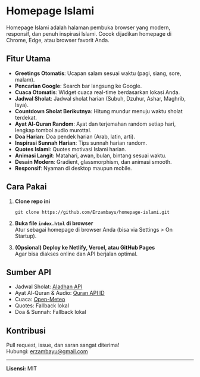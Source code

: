 # Homepage Islami

Homepage Islami adalah halaman pembuka browser yang modern, responsif, dan penuh inspirasi Islami. Cocok dijadikan homepage di Chrome, Edge, atau browser favorit Anda.

## Fitur Utama

- **Greetings Otomatis**: Ucapan salam sesuai waktu (pagi, siang, sore, malam).
- **Pencarian Google**: Search bar langsung ke Google.
- **Cuaca Otomatis**: Widget cuaca real-time berdasarkan lokasi Anda.
- **Jadwal Sholat**: Jadwal sholat harian (Subuh, Dzuhur, Ashar, Maghrib, Isya).
- **Countdown Sholat Berikutnya**: Hitung mundur menuju waktu sholat terdekat.
- **Ayat Al-Quran Random**: Ayat dan terjemahan random setiap hari, lengkap tombol audio murottal.
- **Doa Harian**: Doa pendek harian (Arab, latin, arti).
- **Inspirasi Sunnah Harian**: Tips sunnah harian random.
- **Quotes Islami**: Quotes motivasi Islami harian.
- **Animasi Langit**: Matahari, awan, bulan, bintang sesuai waktu.
- **Desain Modern**: Gradient, glassmorphism, dan animasi smooth.
- **Responsif**: Nyaman di desktop maupun mobile.

## Cara Pakai

1. **Clone repo ini**  
   ```
   git clone https://github.com/Erzambayu/homepage-islami.git
   ```
2. **Buka file `index.html` di browser**  
   Atur sebagai homepage di browser Anda (bisa via Settings > On Startup).

3. **(Opsional) Deploy ke Netlify, Vercel, atau GitHub Pages**  
   Agar bisa diakses online dan API berjalan optimal.

## Sumber API

- Jadwal Sholat: [Aladhan API](https://aladhan.com/prayer-times-api)
- Ayat Al-Quran & Audio: [Quran API ID](https://github.com/renomureza/quran-api-id)
- Cuaca: [Open-Meteo](https://open-meteo.com/)
- Quotes: Fallback lokal
- Doa & Sunnah: Fallback lokal

## Kontribusi

Pull request, issue, dan saran sangat diterima!  
Hubungi: erzambayu@gmail.com

---

**Lisensi:** MIT 
